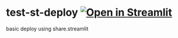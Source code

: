 # test-st-deploy [![Open in Streamlit](https://static.streamlit.io/badges/streamlit_badge_black_white.svg)](https://share.streamlit.io/melinda-pol/test-st-deploy/apptest.py)
basic deploy using share.streamlit
